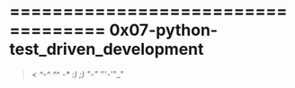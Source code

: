 ===================================
0x07-python-test_driven_development
===================================
>_< ^-^ ^_^ -_* :) ;) "-" '_''-'"_"
